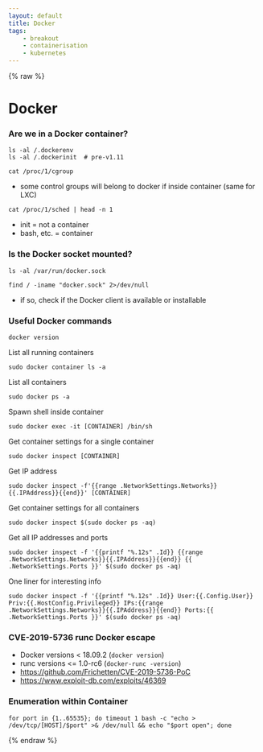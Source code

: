 ```yaml
---
layout: default
title: Docker
tags:
    - breakout
    - containerisation
    - kubernetes
---
```

{% raw %}
# Docker
### Are we in a Docker container?
```shell
ls -al /.dockerenv
ls -al /.dockerinit  # pre-v1.11
```

```shell
cat /proc/1/cgroup
```
- some control groups will belong to docker if inside container (same for LXC)

```shell
cat /proc/1/sched | head -n 1
```
- init = not a container
- bash, etc. = container

### Is the Docker socket mounted?
```shell
ls -al /var/run/docker.sock
```

```shell
find / -iname "docker.sock" 2>/dev/null
```
- if so, check if the Docker client is available or installable

### Useful Docker commands
```shell
docker version
```

List all running containers
```shell
sudo docker container ls -a
```

List all containers
```shell
sudo docker ps -a
```

Spawn shell inside container
```shell
sudo docker exec -it [CONTAINER] /bin/sh
```

Get container settings for a single container
```shell
sudo docker inspect [CONTAINER]
```

Get IP address
```shell
sudo docker inspect -f'{{range .NetworkSettings.Networks}}{{.IPAddress}}{{end}}' [CONTAINER]
```

Get container settings for all containers
```shell
sudo docker inspect $(sudo docker ps -aq)
```

Get all IP addresses and ports
```shell
sudo docker inspect -f '{{printf "%.12s" .Id}} {{range .NetworkSettings.Networks}}{{.IPAddress}}{{end}} {{ .NetworkSettings.Ports }}' $(sudo docker ps -aq)
```

One liner for interesting info
```shell
sudo docker inspect -f '{{printf "%.12s" .Id}} User:{{.Config.User}} Priv:{{.HostConfig.Privileged}} IPs:{{range .NetworkSettings.Networks}}{{.IPAddress}}{{end}} Ports:{{ .NetworkSettings.Ports }}' $(sudo docker ps -aq)
```

### CVE-2019-5736 runc Docker escape
- Docker versions < 18.09.2 (`docker version`)
- runc versions <= 1.0-rc6 (`docker-runc -version`)
- <https://github.com/Frichetten/CVE-2019-5736-PoC>
- <https://www.exploit-db.com/exploits/46369>


### Enumeration within Container
```shell
for port in {1..65535}; do timeout 1 bash -c "echo > /dev/tcp/[HOST]/$port" >& /dev/null && echo "$port open"; done
```
{% endraw %}